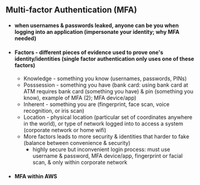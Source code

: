 ## Multi-factor Authentication (MFA) ##

* #### when usernames & passwords leaked, anyone can be you when logging into an application (impersonate your identity; why MFA needed) ####
* #### Factors - different pieces of evidence used to prove one's identity/identities (single factor authentication only uses one of these factors) ####
  * Knowledge - something you know (usernames, passwords, PINs) 
  * Posssession - something you have (bank card: using bank card at ATM requires bank card (something you have) & pin (something you know), example of MFA (2); MFA device/app)
  * Inherent - something you are (fingerprint, face scan, voice recognition, or iris scan)
  * Location - physical location (particular set of coordinates anywhere in the world), or type of network logged into to access a system (corporate network or home wifi)
  * More factors leads to more security & identities that harder to fake (balance between convenience & security)
    * highly secure but inconvenient login process: must use username & password, MFA device/app, fingerprint or facial scan, & only within corporate network
* #### MFA within AWS ####

